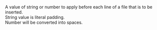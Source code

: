 A value of string or number to apply before each line of a file that is to be inserted.  
String value is literal padding.  
Number will be converted into spaces.  